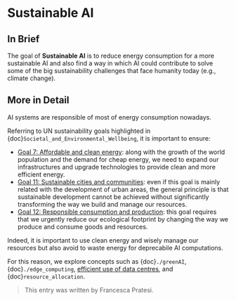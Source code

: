 # Sustainable AI

## In Brief

The goal of **Sustainable AI** is to reduce energy consumption for a more sustainable AI and also find a way in which AI could contribute to solve some of the big sustainability challenges that face humanity today (e.g., climate change).

## More in Detail

AI systems are responsible of most of energy consumption nowadays.

Referring to UN sustainability goals highlighted in {doc}`Societal_and_Environmental_Wellbeing`, it is important to ensure:
- <a href="https://www.undp.org/sustainable-development-goals/affordable-and-clean-energy" target=_blank>Goal 7: Affordable and clean energy</a>: along with the growth of the world population and the demand for cheap energy, we need to expand our infrastructures and upgrade technologies to provide clean and more efficient energy.
- <a href="https://www.undp.org/sustainable-development-goals/sustainable-cities-and-communities" target=_blank>Goal 11: Sustainable cities and communities</a>: even if this goal is mainly related with the development of urban areas, the general principle is that sustainable development cannot be achieved without significantly transforming the way we build and manage our resources.
- <a href="https://www.undp.org/sustainable-development-goals/responsible-consumption-and-production" target=_blank>Goal 12: Responsible consumption and production</a>: this goal requires that we urgently reduce our ecological footprint by changing the way we produce and consume goods and resources.

Indeed, it is important to use clean energy and wisely manage our resources but also avoid to waste energy for deprecabile AI computations.

For this reason, we explore concepts such as {doc}`./greenAI`, {doc}`./edge_computing`, [efficient use of data centres](./data_centre.md), and {doc}`resource_allocation`.

> This entry was written by Francesca Pratesi.
